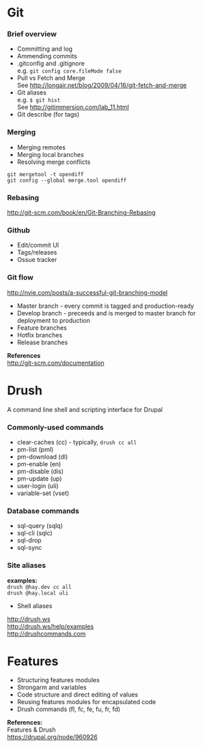 Git
===

### Brief overview

* Committing and log
* Ammending commits
* .gitconfig and .gitignore  
  e.g. `git config core.fileMode false`
* Pull vs Fetch and Merge  
  See http://longair.net/blog/2009/04/16/git-fetch-and-merge
* Git aliases  
  e.g. `$ git hist`  
  See http://gitimmersion.com/lab_11.html  
* Git describe (for tags)

### Merging

* Merging remotes
* Merging local branches
* Resolving merge conflicts

```
git mergetool -t opendiff
git config --global merge.tool opendiff
```

### Rebasing

http://git-scm.com/book/en/Git-Branching-Rebasing

### Github

* Edit/commit UI
* Tags/releases
* Ossue tracker

### Git flow

http://nvie.com/posts/a-successful-git-branching-model  

* Master branch - every commit is tagged and production-ready
* Develop branch - preceeds and is merged to master branch for deployment to production
* Feature branches
* Hotfix branches
* Release branches

**References**  
http://git-scm.com/documentation  

Drush
====

A command line shell and scripting interface for Drupal

### Commonly-used commands

* clear-caches (cc) - typically, `drush cc all`
* pm-list (pml)
* pm-download (dl)
* pm-enable (en)
* pm-disable (dis)
* pm-update (up)
* user-login (uli)
* variable-set (vset)

### Database commands

* sql-query (sqlq)
* sql-cli (sqlc)
* sql-drop
* sql-sync

### Site aliases

**examples:**  
`drush @hay.dev cc all`  
`drush @hay.local uli`  

* Shell aliases

http://drush.ws  
http://drush.ws/help/examples  
http://drushcommands.com  

Features
======

* Structuring features modules
* Strongarm and variables
* Code structure and direct editing of values
* Reusing features modules for encapsulated code
* Drush commands (fl, fc, fe, fu, fr, fd)

**References:**  
Features & Drush  
https://drupal.org/node/960926
